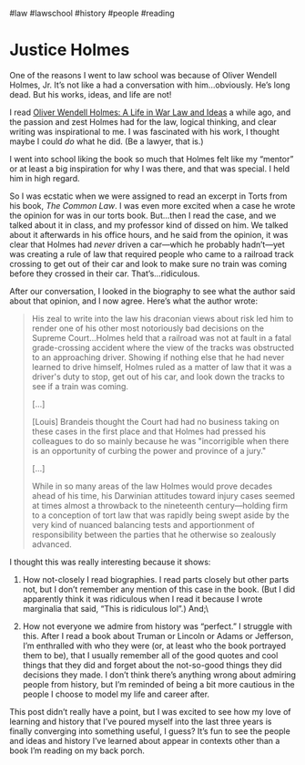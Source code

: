 #law #lawschool #history #people #reading

# Justice Holmes

One of the reasons I went to law school was because of Oliver Wendell Holmes, Jr. It’s not like a had a conversation with him...obviously. He’s long dead. But his works, ideas, and life are not!

I read [Oliver Wendell Holmes: A Life in War Law and Ideas](https://www.dltn.io/posts/oliver-wendell-holmes-a-life-stephen-budiansky) a while ago, and the passion and zest Holmes had for the law, logical thinking, and clear writing was inspirational to me. I was fascinated with his work, I thought maybe I could *do* what he did. (Be a lawyer, that is.)

I went into school liking the book so much that Holmes felt like my “mentor” or at least a big inspiration for why I was there, and that was special. I held him in high regard.

So I was ecstatic when we were assigned to read an excerpt in Torts from his book, *The Common Law*. I was even more excited when a case he wrote the opinion for was in our torts book. But...then I read the case, and we talked about it in class, and my professor kind of dissed on him. We talked about it afterwards in his office hours, and he said from the opinion, it was clear that Holmes had *never* driven a car—which he probably hadn’t—yet was creating a rule of law that required people who came to a railroad track crossing to get out of their car and look to make sure no train was coming before they crossed in their car. That’s...ridiculous.

After our conversation, I looked in the biography to see what the author said about that opinion, and I now agree. Here’s what the author wrote:

> His zeal to write into the law his draconian views about risk led him to render one of his other most notoriously bad decisions on the Supreme Court...Holmes held that a railroad was not at fault in a fatal grade-crossing accident where the view of the tracks was obstructed to an approaching driver. Showing if nothing else that he had never learned to drive himself, Holmes ruled as a matter of law that it was a driver's duty to stop, get out of his car, and look down the tracks to see if a train was coming.
>
> [...] 
>
> [Louis] Brandeis thought the Court had had no business taking on these cases in the first place and that Holmes had pressed his colleagues to do so mainly because he was "incorrigible when there is an opportunity of curbing the power and province of a jury." 
> 
> [...] 
>  
> While in so many areas of the law Holmes would prove decades ahead of his time, his Darwinian attitudes toward injury cases seemed at times almost a throwback to the nineteenth century—holding firm to a conception of tort law that was rapidly being swept aside by the very kind of nuanced balancing tests and apportionment of responsibility between the parties that he otherwise so zealously advanced.

I thought this was really interesting because it shows:

1. How not-closely I read biographies. I read parts closely but other parts not, but I don’t remember any mention of this case in the book. (But I did apparently think it was ridiculous when I read it because I wrote marginalia that said, “This is ridiculous lol”.) And;\

2. How not everyone we admire from history was “perfect.” I struggle with this. After I read a book about Truman or Lincoln or Adams or Jefferson, I’m enthralled with who they were (or, at least who the book portrayed them to be), that I usually remember all of the good quotes and cool things that they did and forget about the not-so-good things they did decisions they made. I don’t think there’s anything wrong about admiring people from history, but I’m reminded of being a bit more cautious in the people I choose to model my life and career after.

This post didn’t really have a point, but I was excited to see how my love of learning and history that I’ve poured myself into the last three years is finally converging into something useful, I guess? It’s fun to see the people and ideas and history I’ve learned about appear in contexts other than a book I’m reading on my back porch.
